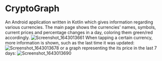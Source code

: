 # CryptoGraph
An Android application written in Kotlin which gives information regarding various currencies.
The main page shows the currencies' names, symbols, current prices and percentage changes in a day, coloring them green/red accordingly.
![Screenshot_1643013661](https://user-images.githubusercontent.com/42772160/150749732-e810d3f0-9ea9-4e11-863c-71dff79344e3.png)
When tapping a certain currency, more information is shown, such as the last time it was updated:
![Screenshot_1643013678](https://user-images.githubusercontent.com/42772160/150749735-1855ad2e-0136-46ff-9ad8-2995180fafa9.png)
or a graph representing the its price in the last 7 days:
![Screenshot_1643013690](https://user-images.githubusercontent.com/42772160/150749738-9fc66313-4672-4a7d-b30d-a08cc72ecae2.png)
